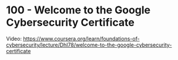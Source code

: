 # 100 - Welcome to the Google Cybersecurity Certificate

Video: https://www.coursera.org/learn/foundations-of-cybersecurity/lecture/DhI78/welcome-to-the-google-cybersecurity-certificate
